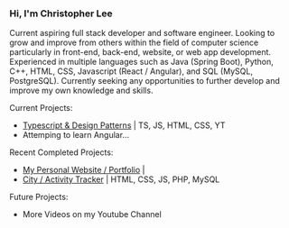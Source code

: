 ### Hi, I'm Christopher Lee

Current aspiring full stack developer and software engineer. Looking to grow and improve from others within the field of computer science particularly in front-end, back-end, website, or web app development. Experienced in multiple languages such as Java (Spring Boot), Python, C++, HTML, CSS, Javascript (React / Angular), and SQL (MySQL, PostgreSQL). Currently seeking any opportunities to further develop and improve my own knowledge and skills.

Current Projects:
* [Typescript & Design Patterns](https://github.com/christophermlee2/TypescriptDesignPatterns) | TS, JS, HTML, CSS, YT
* Attemping to learn Angular...

Recent Completed Projects:
* [My Personal Website / Portfolio](https://www.choicespecs.com) | 
* [City / Activity Tracker](https://github.com/christophermlee2/cityActivityTracker) | HTML, CSS, JS, PHP, MySQL

Future Projects:
* More Videos on my Youtube Channel 

